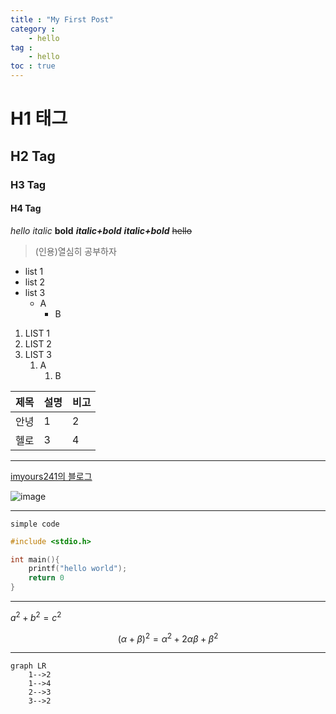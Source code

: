 ```yaml
---
title : "My First Post"
category : 
    - hello
tag :
    - hello    
toc : true
---
```


# H1 태그
## H2 Tag
### H3 Tag
#### H4 Tag

*hello*
_italic_
**bold**
**_italic+bold_**
***italic+bold***
~~hello~~
> (인용)열심히 공부하자

- list 1
- list 2
- list 3
    - A
        - B

1. LIST 1
2. LIST 2
3. LIST 3
    1. A
        1. B

|제목|설명|비고|
|-|-|-|
|안녕|1|2|
|헬로|3|4|

___

[imyours241의 블로그](https://imyours241.tistory.com/)

![image](https://upload.wikimedia.org/wikipedia/commons/a/a4/Anatomy_of_a_Sunset-2.jpg)

---

`simple code`
```cpp
#include <stdio.h>

int main(){
    printf("hello world");
    return 0
}
```

___

$a^2 + b^2 = c^2$

$$(\alpha + \beta)^2 = \alpha^2 + 2 \alpha \beta + \beta^2$$

---

```mermaid
graph LR
    1-->2
    1-->4
    2-->3
    3-->2
```
    
